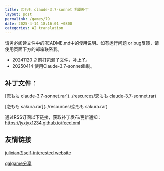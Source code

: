 ```yaml
---
title: 恋もも claude-3.7-sonnet 机翻补丁
layout: post
permalink: /games/79
date: 2025-4-14 18:16:01 +0800
categories: AI translation
---
```



请务必阅读文件中的README.md中的使用说明。如有运行问题 or bug反馈，请使用页面下方的邮箱联系我。

- 20241120 之前打包漏了文件，补上了。
- 20250414 使用Claude-3.7-sonnet重制。

## 补丁文件：

[恋もも claude-3.7-sonnet.rar](../resources/恋もも claude-3.7-sonnet.rar)

 

[恋もも sakura.rar](../resources/恋もも sakura.rar)

 

通过RSS订阅以下链接，获取补丁发布/更新通知：https://jyxjyx1234.github.io/feed.xml

## 友情链接

[julixianのself-interested website](https://julixian-siw.worldsystem.top/) 

[galgame分享](https://t.me/galgpt)